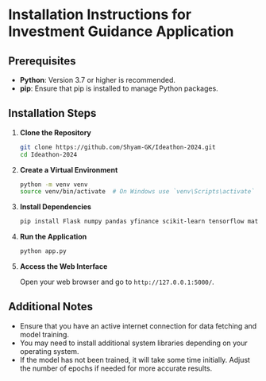 # Installation Instructions for Investment Guidance Application

## Prerequisites

- **Python**: Version 3.7 or higher is recommended.
- **pip**: Ensure that pip is installed to manage Python packages.

## Installation Steps

1. **Clone the Repository**

    ```bash
    git clone https://github.com/Shyam-GK/Ideathon-2024.git
    cd Ideathon-2024
    ```

2. **Create a Virtual Environment**

    ```bash
    python -m venv venv
    source venv/bin/activate  # On Windows use `venv\Scripts\activate`
    ```

3. **Install Dependencies**

    ```bash
    pip install Flask numpy pandas yfinance scikit-learn tensorflow matplotlib
    ```

4. **Run the Application**

    ```bash
    python app.py
    ```

5. **Access the Web Interface**

    Open your web browser and go to `http://127.0.0.1:5000/`.

## Additional Notes

- Ensure that you have an active internet connection for data fetching and model training.
- You may need to install additional system libraries depending on your operating system.
- If the model has not been trained, it will take some time initially. Adjust the number of epochs if needed for more accurate results.